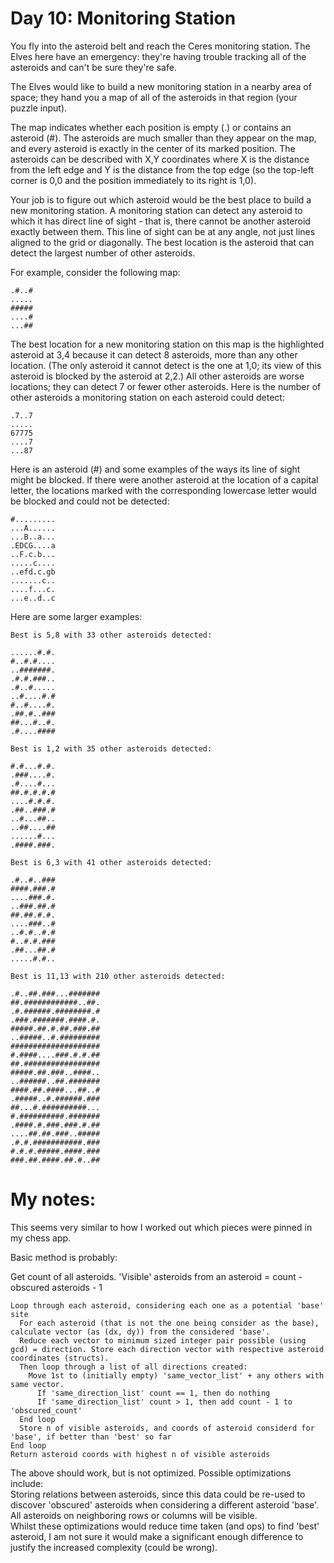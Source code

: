 # Day 10: Monitoring Station

You fly into the asteroid belt and reach the Ceres monitoring station. The Elves here have an emergency: they're having trouble tracking all of the asteroids and can't be sure they're safe.

The Elves would like to build a new monitoring station in a nearby area of space; they hand you a map of all of the asteroids in that region (your puzzle input).

The map indicates whether each position is empty (.) or contains an asteroid (#). The asteroids are much smaller than they appear on the map, and every asteroid is exactly in the center of its marked position. The asteroids can be described with X,Y coordinates where X is the distance from the left edge and Y is the distance from the top edge (so the top-left corner is 0,0 and the position immediately to its right is 1,0).

Your job is to figure out which asteroid would be the best place to build a new monitoring station. A monitoring station can detect any asteroid to which it has direct line of sight - that is, there cannot be another asteroid exactly between them. This line of sight can be at any angle, not just lines aligned to the grid or diagonally. The best location is the asteroid that can detect the largest number of other asteroids.

For example, consider the following map:
```
.#..#
.....
#####
....#
...##
```
The best location for a new monitoring station on this map is the highlighted asteroid at 3,4 because it can detect 8 asteroids, more than any other location. (The only asteroid it cannot detect is the one at 1,0; its view of this asteroid is blocked by the asteroid at 2,2.) All other asteroids are worse locations; they can detect 7 or fewer other asteroids. Here is the number of other asteroids a monitoring station on each asteroid could detect:
```
.7..7
.....
67775
....7
...87
```
Here is an asteroid (#) and some examples of the ways its line of sight might be blocked. If there were another asteroid at the location of a capital letter, the locations marked with the corresponding lowercase letter would be blocked and could not be detected:
```
#.........
...A......
...B..a...
.EDCG....a
..F.c.b...
.....c....
..efd.c.gb
.......c..
....f...c.
...e..d..c
```
Here are some larger examples:

    Best is 5,8 with 33 other asteroids detected:

    ......#.#.
    #..#.#....
    ..#######.
    .#.#.###..
    .#..#.....
    ..#....#.#
    #..#....#.
    .##.#..###
    ##...#..#.
    .#....####

    Best is 1,2 with 35 other asteroids detected:

    #.#...#.#.
    .###....#.
    .#....#...
    ##.#.#.#.#
    ....#.#.#.
    .##..###.#
    ..#...##..
    ..##....##
    ......#...
    .####.###.

    Best is 6,3 with 41 other asteroids detected:

    .#..#..###
    ####.###.#
    ....###.#.
    ..###.##.#
    ##.##.#.#.
    ....###..#
    ..#.#..#.#
    #..#.#.###
    .##...##.#
    .....#.#..

    Best is 11,13 with 210 other asteroids detected:

    .#..##.###...#######
    ##.############..##.
    .#.######.########.#
    .###.#######.####.#.
    #####.##.#.##.###.##
    ..#####..#.#########
    ####################
    #.####....###.#.#.##
    ##.#################
    #####.##.###..####..
    ..######..##.#######
    ####.##.####...##..#
    .#####..#.######.###
    ##...#.##########...
    #.##########.#######
    .####.#.###.###.#.##
    ....##.##.###..#####
    .#.#.###########.###
    #.#.#.#####.####.###
    ###.##.####.##.#..##

# My notes:

This seems very similar to how I worked out which pieces were pinned in my chess app.  
  
Basic method is probably:  

Get count of all asteroids. 'Visible' asteroids from an asteroid = count - obscured asteroids - 1  
```
Loop through each asteroid, considering each one as a potential 'base' site
  For each asteroid (that is not the one being consider as the base), calculate vector (as (dx, dy)) from the considered 'base'.  
  Reduce each vector to minimum sized integer pair possible (using gcd) = direction. Store each direction vector with respective asteroid coordinates (structs).  
  Then loop through a list of all directions created:  
    Move 1st to (initially empty) 'same_vector_list' + any others with same vector.  
      If 'same_direction_list' count == 1, then do nothing    
      If 'same_direction_list' count > 1, then add count - 1 to 'obscured_count'   
  End loop   
  Store n of visible asteroids, and coords of asteroid considerd for 'base', if better than 'best' so far    
End loop    
Return asteroid coords with highest n of visible asteroids 
```
The above should work, but is not optimized. Possible optimizations include:    
  Storing relations between asteroids, since this data could be re-used to discover 'obscured' asteroids when considering a different asteroid 'base'.  
  All asteroids on neighboring rows or columns will be visible.  
Whilst these optimizations would reduce time taken (and ops) to find 'best' asteroid, I am not sure it would make a significant enough difference to justify the increased complexity (could be wrong).      